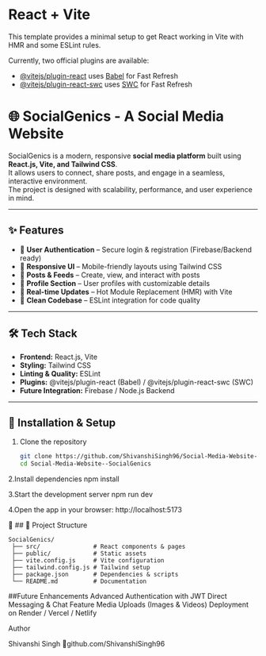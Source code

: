 # React + Vite

This template provides a minimal setup to get React working in Vite with HMR and some ESLint rules.

Currently, two official plugins are available:

- [@vitejs/plugin-react](https://github.com/vitejs/vite-plugin-react/blob/main/packages/plugin-react/README.md) uses [Babel](https://babeljs.io/) for Fast Refresh
- [@vitejs/plugin-react-swc](https://github.com/vitejs/vite-plugin-react-swc) uses [SWC](https://swc.rs/) for Fast Refresh

# 🌐 SocialGenics - A Social Media Website  

SocialGenics is a modern, responsive **social media platform** built using **React.js, Vite, and Tailwind CSS**.  
It allows users to connect, share posts, and engage in a seamless, interactive environment.  
The project is designed with scalability, performance, and user experience in mind.  

---

## ✨ Features  

- 🔹 **User Authentication** – Secure login & registration (Firebase/Backend ready)  
- 🔹 **Responsive UI** – Mobile-friendly layouts using Tailwind CSS  
- 🔹 **Posts & Feeds** – Create, view, and interact with posts  
- 🔹 **Profile Section** – User profiles with customizable details  
- 🔹 **Real-time Updates** – Hot Module Replacement (HMR) with Vite  
- 🔹 **Clean Codebase** – ESLint integration for code quality  

---

## 🛠️ Tech Stack  

- **Frontend:** React.js, Vite  
- **Styling:** Tailwind CSS  
- **Linting & Quality:** ESLint  
- **Plugins:** @vitejs/plugin-react (Babel) / @vitejs/plugin-react-swc (SWC)  
- **Future Integration:** Firebase / Node.js Backend  

---

## 🚀 Installation & Setup  

1. Clone the repository  
   ```bash
   git clone https://github.com/ShivanshiSingh96/Social-Media-Website--SocialGenics.git
   cd Social-Media-Website--SocialGenics
2.Install dependencies
   npm install

3.Start the development server
   npm run dev

4.Open the app in your browser:
   http://localhost:5173

📂 ## 📂 Project Structure  

```plaintext
SocialGenics/
 ├── src/               # React components & pages
 ├── public/            # Static assets
 ├── vite.config.js     # Vite configuration
 ├── tailwind.config.js # Tailwind setup
 ├── package.json       # Dependencies & scripts
 └── README.md          # Documentation
```

##Future Enhancements
Advanced Authentication with JWT
Direct Messaging & Chat Feature
Media Uploads (Images & Videos)
Deployment on Render / Vercel / Netlify


Author

Shivanshi Singh
🔗github.com/ShivanshiSingh96
